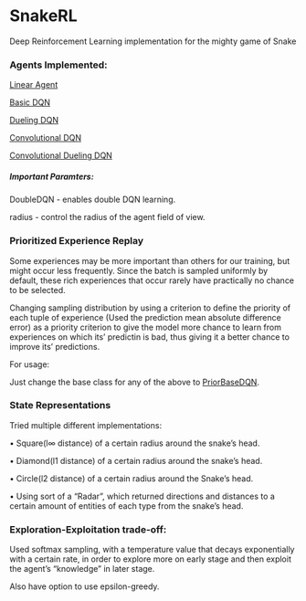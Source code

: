 # SnakeRL
Deep Reinforcement Learning implementation for the mighty game of Snake

### Agents Implemented:
[Linear Agent](policies/policy_linear.py)

[Basic DQN](policies/policy_DQN.py)

[Dueling DQN](policies/policy_DuelDQN.py)

[Convolutional DQN](policies/policy_ConvDQN.py)

[Convolutional Dueling DQN](policies/policy_ConvDuelDQN.py)

##### Important Paramters:
DoubleDQN - enables double DQN learning.

radius - control the radius of the agent field of view.

### Prioritized Experience Replay
Some experiences may be more important than others for our training, but might occur less frequently. Since the batch is sampled uniformly by default, these rich experiences that occur rarely have practically no chance to be selected. 

Changing sampling distribution by using a criterion to define the priority of each tuple of experience (Used the prediction mean absolute difference error) as a priority criterion to give the model more chance to learn from experiences on
which its’ predictin is bad, thus giving it a better chance to improve its’ predictions.

For usage:

Just change the base class for any of the above to [PriorBaseDQN](policies/policy_PriorityBaseDQN.py).

### State Representations
Tried multiple different implementations:

• Square(l∞ distance) of a certain radius around the snake’s head.

• Diamond(l1 distance) of a certain radius around the snake’s head.

• Circle(l2 distance) of a certain radius around the Snake’s head.

• Using sort of a “Radar”, which returned directions and distances to a certain amount of entities of each type from the snake’s head.

### Exploration-Exploitation trade-off: 
Used softmax sampling, with a temperature value that decays exponentially with a certain rate, in order to
explore more on early stage and then exploit the agent’s “knowledge” in later stage.

Also have option to use epsilon-greedy.




